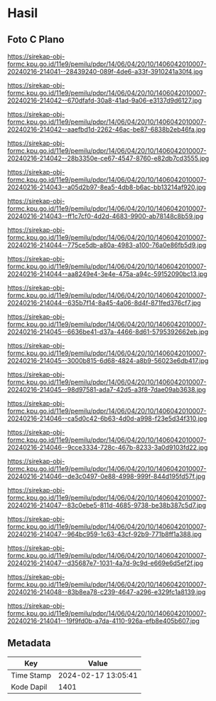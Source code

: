 # Hasil

## Foto C Plano

https://sirekap-obj-formc.kpu.go.id/11e9/pemilu/pdpr/14/06/04/20/10/1406042010007-20240216-214041--28439240-089f-4de6-a33f-3910241a30f4.jpg

https://sirekap-obj-formc.kpu.go.id/11e9/pemilu/pdpr/14/06/04/20/10/1406042010007-20240216-214042--670dfafd-30a8-41ad-9a06-e3137d9d6127.jpg

https://sirekap-obj-formc.kpu.go.id/11e9/pemilu/pdpr/14/06/04/20/10/1406042010007-20240216-214042--aaefbd1d-2262-46ac-be87-6838b2eb46fa.jpg

https://sirekap-obj-formc.kpu.go.id/11e9/pemilu/pdpr/14/06/04/20/10/1406042010007-20240216-214042--28b3350e-ce67-4547-8760-e82db7cd3555.jpg

https://sirekap-obj-formc.kpu.go.id/11e9/pemilu/pdpr/14/06/04/20/10/1406042010007-20240216-214043--a05d2b97-8ea5-4db8-b6ac-bb13214af920.jpg

https://sirekap-obj-formc.kpu.go.id/11e9/pemilu/pdpr/14/06/04/20/10/1406042010007-20240216-214043--ff1c7cf0-4d2d-4683-9900-ab78148c8b59.jpg

https://sirekap-obj-formc.kpu.go.id/11e9/pemilu/pdpr/14/06/04/20/10/1406042010007-20240216-214044--775ce5db-a80a-4983-a100-76a0e86fb5d9.jpg

https://sirekap-obj-formc.kpu.go.id/11e9/pemilu/pdpr/14/06/04/20/10/1406042010007-20240216-214044--aa8249e4-3e4e-475a-a94c-59152090bc13.jpg

https://sirekap-obj-formc.kpu.go.id/11e9/pemilu/pdpr/14/06/04/20/10/1406042010007-20240216-214044--635b7f14-8a45-4a06-8d4f-871fed376cf7.jpg

https://sirekap-obj-formc.kpu.go.id/11e9/pemilu/pdpr/14/06/04/20/10/1406042010007-20240216-214045--6636be41-d37a-4466-8d61-5795392662eb.jpg

https://sirekap-obj-formc.kpu.go.id/11e9/pemilu/pdpr/14/06/04/20/10/1406042010007-20240216-214045--3000b815-6d68-4824-a8b9-56023e6db417.jpg

https://sirekap-obj-formc.kpu.go.id/11e9/pemilu/pdpr/14/06/04/20/10/1406042010007-20240216-214045--98d97581-ada7-42d5-a3f8-7dae09ab3638.jpg

https://sirekap-obj-formc.kpu.go.id/11e9/pemilu/pdpr/14/06/04/20/10/1406042010007-20240216-214046--ca5d0c42-6b63-4d0d-a998-f23e5d34f310.jpg

https://sirekap-obj-formc.kpu.go.id/11e9/pemilu/pdpr/14/06/04/20/10/1406042010007-20240216-214046--9cce3334-728c-467b-8233-3a0d9103fd22.jpg

https://sirekap-obj-formc.kpu.go.id/11e9/pemilu/pdpr/14/06/04/20/10/1406042010007-20240216-214046--de3c0497-0e88-4998-999f-844d195fd57f.jpg

https://sirekap-obj-formc.kpu.go.id/11e9/pemilu/pdpr/14/06/04/20/10/1406042010007-20240216-214047--83c0ebe5-811d-4685-9738-be38b387c5d7.jpg

https://sirekap-obj-formc.kpu.go.id/11e9/pemilu/pdpr/14/06/04/20/10/1406042010007-20240216-214047--964bc959-1c63-43cf-92b9-771b8ff1a388.jpg

https://sirekap-obj-formc.kpu.go.id/11e9/pemilu/pdpr/14/06/04/20/10/1406042010007-20240216-214047--d35687e7-1031-4a7d-9c9d-e669e6d5ef2f.jpg

https://sirekap-obj-formc.kpu.go.id/11e9/pemilu/pdpr/14/06/04/20/10/1406042010007-20240216-214048--83b8ea78-c239-4647-a296-e329fc1a8139.jpg

https://sirekap-obj-formc.kpu.go.id/11e9/pemilu/pdpr/14/06/04/20/10/1406042010007-20240216-214041--19f9fd0b-a7da-4110-926a-efb8e405b607.jpg


## Metadata

| Key        | Value               |
| ---------- | ------------------- |
| Time Stamp | 2024-02-17 13:05:41 |
| Kode Dapil | 1401                |



